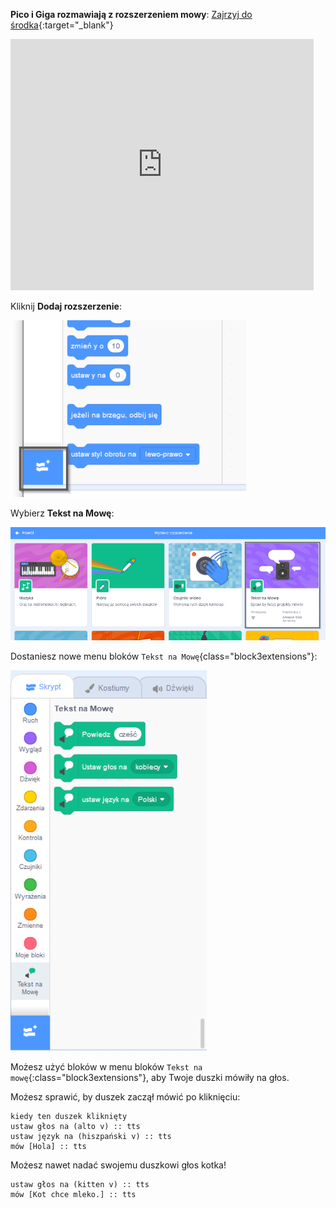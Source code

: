 **Pico i Giga rozmawiają z rozszerzeniem mowy**: [Zajrzyj do środka](https://scratch.mit.edu/projects/499373708/editor){:target="_blank"}

<div class="scratch-preview">
  <iframe allowtransparency="true" width="485" height="402" src="https://scratch.mit.edu/projects/embed/499373708/?autostart=false" frameborder="0"></iframe>
</div>

Kliknij **Dodaj rozszerzenie**:

![Ikona „Dodaj rozszerzenie”.](images/add-extension.png)

Wybierz **Tekst na Mowę**:

![Podświetlone rozszerzenie „Tekst na Mowę”.](images/text-to-speech.png)

Dostaniesz nowe menu bloków `Tekst na Mowę`{class="block3extensions"}:

![Menu blokowania „Tekst na Mowę”.](images/text-to-speech-blocks.png)

Możesz użyć bloków w menu bloków `Tekst na mowę`{:class="block3extensions"}, aby Twoje duszki mówiły na głos.

Możesz sprawić, by duszek zaczął mówić po kliknięciu:

```blocks3
kiedy ten duszek kliknięty
ustaw głos na (alto v) :: tts
ustaw język na (hiszpański v) :: tts
mów [Hola] :: tts
```

Możesz nawet nadać swojemu duszkowi głos kotka!

```blocks3
ustaw głos na (kitten v) :: tts
mów [Kot chce mleko.] :: tts
```
